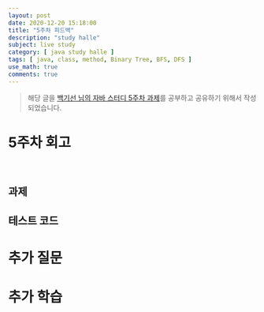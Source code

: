 ```yaml
---
layout: post
date: 2020-12-20 15:18:00
title: "5주차 피드백"
description: "study halle"
subject: live study
category: [ java study halle ]
tags: [ java, class, method, Binary Tree, BFS, DFS ]
use_math: true
comments: true
---
```


> 해당 글을 [백기선 님의 자바 스터디 5주차 과제](https://github.com/whiteship/live-study/issues/5)를 공부하고 공유하기 위해서 작성되었습니다.

# 5주차 회고

&nbsp;&nbsp;&nbsp;

## 과제



## 테스트 코드


# 추가 질문


# 추가 학습
